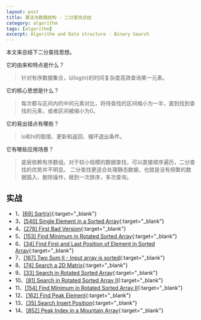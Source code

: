 ```yaml
---
layout: post
title: 算法与数据结构 - 二分查找总结
category: algorithm
tags: [algorithm]
excerpt: Algorithm and Data structure - Binary Search
---
```



本文来总结下二分查找思想。  

它的由来和特点是什么？  

> 针对有序数据集合，以log(n)的时间复杂度高效查询某一元素。  

它的核心思想是什么？  

> 每次都与区间内的中间元素对比，将待查找的区间缩小为一半，直到找到查找的元素，或者区间被缩小为0。  

它的易出错点有哪些？  

> lo和hi的取值、更新和返回、循环退出条件。  

它有哪些应用场景？  

> 底层依赖有序数组。对于较小规模的数据查找，可以直接顺序遍历，二分查找的优势并不明显。
二分查找更适合处理静态数据，也就是没有频繁的数据插入、删除操作，做到一次排序，多次查询。
  

## 实战  

- 1、[[69] Sqrt(x)](http://yaoyichen.cn/algorithm/2020/05/17/leetcode-69.html){:target="_blank"}  
- 3、[[540] Single Element in a Sorted Array](http://yaoyichen.cn/algorithm/2020/05/18/leetcode-540.html){:target="_blank"}  
- 4、[[278] First Bad Version](http://yaoyichen.cn/algorithm/2020/05/20/leetcode-278.html){:target="_blank"}  
- 5、[[153] Find Minimum in Rotated Sorted Array](http://yaoyichen.cn/algorithm/2020/05/20/leetcode-153.html){:target="_blank"}  
- 6、[[34] Find First and Last Position of Element in Sorted Array](http://yaoyichen.cn/algorithm/2020/05/22/leetcode-34.html){:target="_blank"}  
- 7、[[167] Two Sum II - Input array is sorted](http://yaoyichen.cn/algorithm/2020/05/23/leetcode-167.html){:target="_blank"}  
- 8、[[74] Search a 2D Matrix](http://yaoyichen.cn/algorithm/2020/07/02/leetcode-74.html){:target="_blank"}  
- 9、[[33] Search in Rotated Sorted Array](http://yaoyichen.cn/algorithm/2020/07/15/leetcode-33.html){:target="_blank"}  
- 10、[[81] Search in Rotated Sorted Array II](http://yaoyichen.cn/algorithm/2020/07/15/leetcode-81.html){:target="_blank"}  
- 11、[[154] Find Minimum in Rotated Sorted Array II](http://yaoyichen.cn/algorithm/2020/07/15/leetcode-154.html){:target="_blank"}  
- 12、[[162] Find Peak Element](http://yaoyichen.cn/algorithm/2020/07/15/leetcode-162.html){:target="_blank"}  
- 13、[[35] Search Insert Position](http://yaoyichen.cn/algorithm/2020/07/15/leetcode-35.html){:target="_blank"}  
- 14、[[852] Peak Index in a Mountain Array](http://yaoyichen.cn/algorithm/2020/07/15/leetcode-852.html){:target="_blank"}  